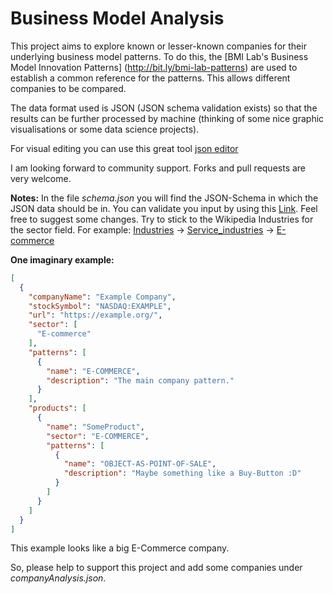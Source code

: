 # Business Model Analysis
This project aims to explore known or lesser-known companies for their underlying business model patterns. To do this, the [BMI Lab's Business Model Innovation Patterns] (http://bit.ly/bmi-lab-patterns) are used to establish a common reference for the patterns. This allows different companies to be compared.

The data format used is JSON (JSON schema validation exists) so that the results can be further processed by machine (thinking of some nice graphic visualisations or some data science projects).

For visual editing you can use this great tool [json editor](https://github.com/jdorn/json-editor)

I am looking forward to community support. Forks and pull requests are very welcome.

**Notes:**
In the file *schema.json* you will find the JSON-Schema in which the JSON data should be in.
You can validate you input by using this [Link](https://www.npoint.io/docs/fc2d4ea410827c9f9f59). Feel free to suggest some changes. Try to stick to the Wikipedia Industries for the sector field. For example: [Industries](https://en.wikipedia.org/wiki/Category:Industries) -> [Service\_industries](https://en.wikipedia.org/wiki/Category:Service_industries) -> [E-commerce](https://en.wikipedia.org/wiki/Category:E-commerce)

**One imaginary example:**
```json
[
  {
    "companyName": "Example Company",
    "stockSymbol": "NASDAQ:EXAMPLE",
    "url": "https://example.org/",
    "sector": [
      "E-commerce"
    ],
    "patterns": [
      {
        "name": "E-COMMERCE",
        "description": "The main company pattern."
      }
    ],
    "products": [
      {
        "name": "SomeProduct",
        "sector": "E-COMMERCE",
        "patterns": [
          {
            "name": "OBJECT-AS-POINT-OF-SALE",
            "description": "Maybe something like a Buy-Button :D"
          }
        ]
      }
    ]
  }
]
```

This example looks like a big E-Commerce company.

So, please help to support this project and add some companies under *companyAnalysis.json*.
